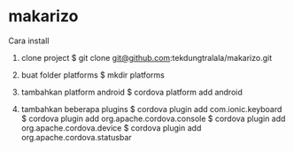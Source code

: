 # makarizo
Cara install
1. clone project
$ git clone git@github.com:tekdungtralala/makarizo.git

2. buat folder platforms
$ mkdir platforms

3. tambahkan platform android
$ cordova platform add android

4. tambahkan beberapa plugins
$ cordova plugin add com.ionic.keyboard
$ cordova plugin add org.apache.cordova.console
$ cordova plugin add org.apache.cordova.device
$ cordova plugin add org.apache.cordova.statusbar 



